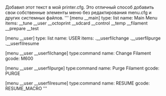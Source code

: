Добавил этот текст в мой printer.cfg.
Это отличный способ добавить свои собственные элементы меню без редактирования menu.cfg и других системных файлов.
'''
[menu __main]
type: list
name: Main Menu
items:
    __tune
    __user
    __octoprint
    __sdcard
    __control
    __temp
    __filament
    __prepare
    __test

[menu __user]
type: list
name: USER
items:
    .__userfilchange
    .__userfilpurge
    .__userfilresume

[menu __user __userfilchange]
type:command
name: Change Filament
gcode:
    M600

[menu __user __userfilpurge]
type:command
name: Purge Filament
gcode:
    PURGE

[menu __user __userfilresume]
type:command
name: RESUME
gcode:
    RESUME_MACRO
'''


